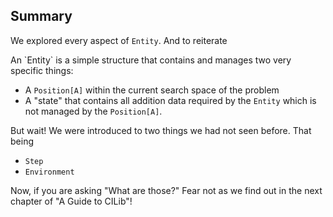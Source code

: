 ## Summary

We explored every aspect of `Entity`.
And to reiterate

<div class="callout callout-info">
An `Entity` is a simple structure that contains and manages two very
specific things:

- A `Position[A]` within the current search space of the problem
- A "state" that contains all addition data required by the `Entity`
  which is not managed by the `Position[A]`.
</div>

But wait! We were introduced to two things we had not seen before.
That being

- `Step`
- `Environment`

Now, if you are asking "What are those?"
Fear not as we find out in the next chapter of "A Guide to CILib"!